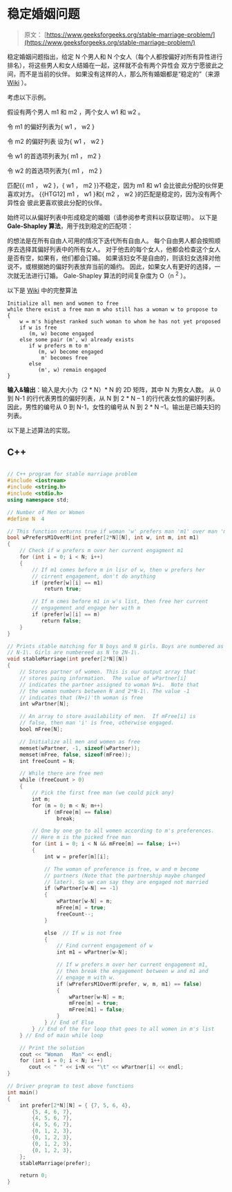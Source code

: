 # 稳定婚姻问题

> 原文： [https://www.geeksforgeeks.org/stable-marriage-problem/](https://www.geeksforgeeks.org/stable-marriage-problem/)

稳定婚姻问题指出，给定 N 个男人和 N 个女人（每个人都按偏好对所有异性进行排名），将这些男人和女人结婚在一起，这样就不会有两个异性会 双方宁愿彼此之间，而不是当前的伙伴。 如果没有这样的人，那么所有婚姻都是“稳定的”（来源 [Wiki](http://en.wikipedia.org/wiki/Stable_marriage_problem) ）。

考虑以下示例。

假设有两个男人 m1 和 m2 ，两个女人 w1 和 w2 。

令 m1 的偏好列表为{ w1 ， w2 }

令 m2 的偏好列表 设为{ w1 ， w2 }

令 w1 的首选项列表为{ m1 ， m2 }

令 w2 的首选项列表为{ m1 ， m2 }

匹配{{ m1 ， w2 }，{ w1 ， m2 }}不稳定，因为 m1 和 w1 会比彼此分配的伙伴更喜欢对方。 {{HTG12] m1 ， w1 }和{ m2 ， w2 }的匹配是稳定的，因为没有两个异性会 彼此更喜欢彼此分配的伙伴。

始终可以从偏好列表中形成稳定的婚姻（请参阅参考资料以获取证明）。 以下是 **Gale-Shapley 算法**，用于找到稳定的匹配项：

的想法是在所有自由人可用的情况下迭代所有自由人。 每个自由男人都会按照顺序去选择其偏好列表中的所有女人。 对于他去的每个女人，他都会检查这个女人是否有空，如果有，他们都会订婚。 如果该妇女不是自由的，则该妇女选择对他说不，或根据她的偏好列表放弃当前的婚约。 因此，如果女人有更好的选择，一次就无法进行订婚。 Gale-Shapley 算法的时间复杂度为 O（n <sup>2</sup> ）。

以下是 [Wiki](http://en.wikipedia.org/wiki/Stable_marriage_problem) 中的完整算法

```
Initialize all men and women to free
while there exist a free man m who still has a woman w to propose to 
{
    w = m's highest ranked such woman to whom he has not yet proposed
    if w is free
       (m, w) become engaged
    else some pair (m', w) already exists
       if w prefers m to m'
          (m, w) become engaged
           m' becomes free
       else
          (m', w) remain engaged    
}
```

**输入&输出**：输入是大小为（2 * N）* N 的 2D 矩阵，其中 N 为男女人数。 从 0 到 N-1 的行代表男性的偏好列表，从 N 到 2 * N – 1 的行代表女性的偏好列表。 因此，男性的编号从 0 到 N-1，女性的编号从 N 到 2 * N –1。输出是已婚夫妇的列表。

以下是上述算法的实现。

## C++

```cpp

// C++ program for stable marriage problem 
#include <iostream> 
#include <string.h> 
#include <stdio.h> 
using namespace std; 

// Number of Men or Women 
#define N  4 

// This function returns true if woman 'w' prefers man 'm1' over man 'm' 
bool wPrefersM1OverM(int prefer[2*N][N], int w, int m, int m1) 
{ 
    // Check if w prefers m over her current engagment m1 
    for (int i = 0; i < N; i++) 
    { 
        // If m1 comes before m in lisr of w, then w prefers her 
        // cirrent engagement, don't do anything 
        if (prefer[w][i] == m1) 
            return true; 

        // If m cmes before m1 in w's list, then free her current 
        // engagement and engage her with m 
        if (prefer[w][i] == m) 
           return false; 
    } 
} 

// Prints stable matching for N boys and N girls. Boys are numbered as 0 to 
// N-1\. Girls are numbereed as N to 2N-1\. 
void stableMarriage(int prefer[2*N][N]) 
{ 
    // Stores partner of women. This is our output array that 
    // stores paing information.  The value of wPartner[i] 
    // indicates the partner assigned to woman N+i.  Note that 
    // the woman numbers between N and 2*N-1\. The value -1 
    // indicates that (N+i)'th woman is free 
    int wPartner[N]; 

    // An array to store availability of men.  If mFree[i] is 
    // false, then man 'i' is free, otherwise engaged. 
    bool mFree[N]; 

    // Initialize all men and women as free 
    memset(wPartner, -1, sizeof(wPartner)); 
    memset(mFree, false, sizeof(mFree)); 
    int freeCount = N; 

    // While there are free men 
    while (freeCount > 0) 
    { 
        // Pick the first free man (we could pick any) 
        int m; 
        for (m = 0; m < N; m++) 
            if (mFree[m] == false) 
                break; 

        // One by one go to all women according to m's preferences. 
        // Here m is the picked free man 
        for (int i = 0; i < N && mFree[m] == false; i++) 
        { 
            int w = prefer[m][i]; 

            // The woman of preference is free, w and m become 
            // partners (Note that the partnership maybe changed 
            // later). So we can say they are engaged not married 
            if (wPartner[w-N] == -1) 
            { 
                wPartner[w-N] = m; 
                mFree[m] = true; 
                freeCount--; 
            } 

            else  // If w is not free 
            { 
                // Find current engagement of w 
                int m1 = wPartner[w-N]; 

                // If w prefers m over her current engagement m1, 
                // then break the engagement between w and m1 and 
                // engage m with w. 
                if (wPrefersM1OverM(prefer, w, m, m1) == false) 
                { 
                    wPartner[w-N] = m; 
                    mFree[m] = true; 
                    mFree[m1] = false; 
                } 
            } // End of Else 
        } // End of the for loop that goes to all women in m's list 
    } // End of main while loop 

    // Print the solution 
    cout << "Woman   Man" << endl; 
    for (int i = 0; i < N; i++) 
       cout << " " << i+N << "\t" << wPartner[i] << endl; 
} 

// Driver program to test above functions 
int main() 
{ 
    int prefer[2*N][N] = { {7, 5, 6, 4}, 
        {5, 4, 6, 7}, 
        {4, 5, 6, 7}, 
        {4, 5, 6, 7}, 
        {0, 1, 2, 3}, 
        {0, 1, 2, 3}, 
        {0, 1, 2, 3}, 
        {0, 1, 2, 3}, 
    }; 
    stableMarriage(prefer); 

    return 0; 
} 

```